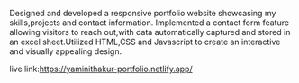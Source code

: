 Designed and developed a responsive portfolio website showcasing my skills,projects and contact information.
Implemented a contact form feature allowing visitors to reach out,with data automatically captured and stored in an excel sheet.Utilized HTML,CSS and Javascript to create an interactive and visually appealing design.

live link:https://yaminithakur-portfolio.netlify.app/
